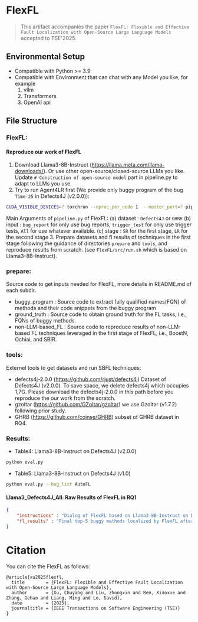 # FlexFL
> This artifact accompanies the paper `FlexFL: Flexible and Effective Fault Localization with Open-Source Large Language Models` accepted to TSE'2025.
## Environmental Setup
- Compatible with Python >= 3.9
- Compatible with Environment that can chat with any Model you like, for example
    1. vllm
    2. Transformers
    3. OpenAI api
## File Structure
### FlexFL: 
#### Reproduce our work of FlexFL
1. Download Llama3-8B-Instruct (https://llama.meta.com/llama-downloads/). 
Or use other open-source/closed-source LLMs you like. Update `# Construction of open-source model` part in pipeline.py to adapt to LLMs you use.
2. Try to run Agent4LR first (We provide only buggy program of the bug `Time-25` in Defects4J (v2.0.0)):
```bash
CUDA_VISIBLE_DEVICES=? torchrun --nproc_per_node 1  --master_port=? pipeline.py --dataset Defects4J --input All --stage LR 
```
Main Arguments of `pipeline.py` of FlexFL:
(a) dataset : `Defects4J` or `GHRB`
(b) input : `bug_report` for only use bug reports, `trigger_test` for only use trigger tests, `All` for use whatever available.
(c) stage : `SR` for the first stage, `LR` for the second stage
3. Prepare datasets and fl results of techniques in the first stage following the guidance of directories `prepare` and `tools`, and reproduce results from scratch. (see `FlexFL/src/run.sh` which is based on Llama3-8B-Instruct).

### prepare: 
Source code to get inputs needed for FlexFL, more details in README.md of each subdir.
- buggy_program : Source code to extract fully qualified names(FQN) of methods and their code snippets from the buggy program
- ground_truth : Source code to obtain ground truth for the FL tasks, i.e., FQNs of buggy methods.
- non-LLM-based_FL : Source code to reproduce results of non-LLM-based FL techniques leveraged in the first stage of FlexFL, i.e., BoostN, Ochiai, and SBIR.

### tools: 
Externel tools to get datasets and run SBFL techniques:
- defects4j-2.0.0 (https://github.com/rjust/defects4j) Dataset of Defects4J (v2.0.0).
        To save space, we delete defects4j which occupies 1,7G. Please download the defects4j-2.0.0 in this path before you reproduce the our work from the scratch.
- gzoltar (https://github.com/GZoltar/gzoltar) we use Gzoltar (v1.7.2) following prior study.
- GHRB (https://github.com/coinse/GHRB) subset of GHRB dataset in RQ4.

### Results: 
- Table4: Llama3-8B-Instruct on Defects4J (v2.0.0)
```bash
python eval.py
```

- Table5: Llama3-8B-Instruct on Defects4J (v1.0)
```bash
python eval.py --bug_list AutoFL
```
#### Llama3_Defects4J_All: Raw Results of FlexFL in RQ1
```json
{
    "instructions" : "Dialog of FlexFL based on Llama3-8B-Instruct on Defects4J (v2.0.0).",
    "fl_results" : "Final top-5 buggy methods localized by FlexFL after postprocessing.",
}
```

# Citation
You can cite the FlexFL as follows:
```
@article{xu2025flexfl,
  title        = {FlexFL: Flexible and Effective Fault Localization with Open-Source Large Language Models},
  author       = {Xu, Chuyang and Liu, Zhongxin and Ren, Xiaoxue and Zhang, Gehao and Liang, Ming and Lo, David},
  date         = {2025},
  journaltitle = {IEEE Transactions on Software Engineering (TSE)}
}
```